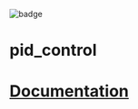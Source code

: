 ![badge](https://img.shields.io/crates/v/pid_control.svg)

# pid_control

# [Documentation](http://mbr.github.io/pid_control-rs/pid_control/)
